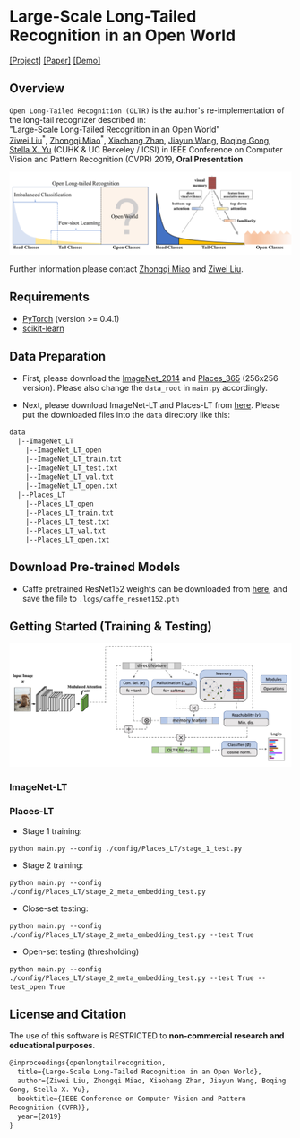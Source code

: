 # Large-Scale Long-Tailed Recognition in an Open World

[[Project]](https://liuziwei7.github.io/projects/LongTail.html) [[Paper]]() [[Demo]]()      

## Overview
`Open Long-Tailed Recognition (OLTR)` is the author's re-implementation of the long-tail recognizer described in:  
"Large-Scale Long-Tailed Recognition in an Open World"   
[Ziwei Liu](https://liuziwei7.github.io/)<sup>\*</sup>, [Zhongqi Miao](https://github.com/zhmiao)<sup>\*</sup>, [Xiaohang Zhan](https://xiaohangzhan.github.io/), [Jiayun Wang](http://pwang.pw/), [Boqing Gong](http://boqinggong.info/), [Stella X. Yu](https://www1.icsi.berkeley.edu/~stellayu/) (CUHK & UC Berkeley / ICSI)
in IEEE Conference on Computer Vision and Pattern Recognition (CVPR) 2019, **Oral Presentation**

<img src='./assets/intro.png' width=800>

Further information please contact [Zhongqi Miao](zhongqi.miao@berkeley.edu) and [Ziwei Liu](https://liuziwei7.github.io/).

## Requirements
* [PyTorch](https://pytorch.org/) (version >= 0.4.1)
* [scikit-learn](https://scikit-learn.org/stable/)

## Data Preparation
- First, please download the [ImageNet_2014](http://image-net.org/index) and [Places_365](http://places2.csail.mit.edu/download.html) (256x256 version).
Please also change the `data_root` in `main.py` accordingly.

- Next, please download ImageNet-LT and Places-LT from [here](https://drive.google.com/drive/u/1/folders/1j7Nkfe6ZhzKFXePHdsseeeGI877Xu1yf). Please put the downloaded files into the `data` directory like this:
```
data
  |--ImageNet_LT
    |--ImageNet_LT_open
    |--ImageNet_LT_train.txt
    |--ImageNet_LT_test.txt
    |--ImageNet_LT_val.txt
    |--ImageNet_LT_open.txt
  |--Places_LT
    |--Places_LT_open
    |--Places_LT_train.txt
    |--Places_LT_test.txt
    |--Places_LT_val.txt
    |--Places_LT_open.txt
```

## Download Pre-trained Models
* Caffe pretrained ResNet152 weights can be downloaded from [here](https://drive.google.com/uc?export=download&id=0B7fNdx_jAqhtckNGQ2FLd25fa3c), and save the file to `.logs/caffe_resnet152.pth`

## Getting Started (Training & Testing)

<img src='./assets/pipeline.jpg' width=800>

### ImageNet-LT

### Places-LT
- Stage 1 training:
```
python main.py --config ./config/Places_LT/stage_1_test.py
```
- Stage 2 training:
```
python main.py --config ./config/Places_LT/stage_2_meta_embedding_test.py
```
- Close-set testing:
```
python main.py --config ./config/Places_LT/stage_2_meta_embedding_test.py --test True
```
- Open-set testing (thresholding)
```
python main.py --config ./config/Places_LT/stage_2_meta_embedding_test.py --test True --test_open True
```

## License and Citation
The use of this software is RESTRICTED to **non-commercial research and educational purposes**.
```
@inproceedings{openlongtailrecognition,
  title={Large-Scale Long-Tailed Recognition in an Open World},
  author={Ziwei Liu, Zhongqi Miao, Xiaohang Zhan, Jiayun Wang, Boqing Gong, Stella X. Yu},
  booktitle={IEEE Conference on Computer Vision and Pattern Recognition (CVPR)},
  year={2019}
}
```
